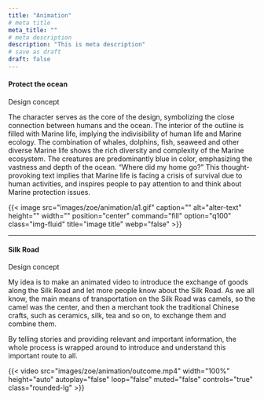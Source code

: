 ```yaml
---
title: "Animation"
# meta title
meta_title: ""
# meta description
description: "This is meta description"
# save as draft
draft: false
---
```


#### Protect the ocean

Design concept

The character serves as the core of the design, symbolizing the close connection between humans and the ocean. The interior of the outline is filled with Marine life, implying the indivisibility of human life and Marine ecology. The combination of whales, dolphins, fish, seaweed and other diverse Marine life shows the rich diversity and complexity of the Marine ecosystem. The creatures are predominantly blue in color, emphasizing the vastness and depth of the ocean. “Where did my home go?” This thought-provoking text implies that Marine life is facing a crisis of survival due to human activities, and inspires people to pay attention to and think about Marine protection issues.

{{< image src="images/zoe/animation/a1.gif" caption="" alt="alter-text" height="" width="" position="center" command="fill" option="q100" class="img-fluid" title="image title"  webp="false" >}}

<hr>


#### Silk Road

Design concept

My idea is to make an animated video to introduce the exchange of goods along the Silk Road and let more people know about the Silk Road. As we all know, the main means of transportation on the Silk Road was camels, so the camel was the center, and then a merchant took the traditional Chinese crafts, such as ceramics, silk, tea and so on, to exchange them and combine them.

By telling stories and providing relevant and important information, the whole process is wrapped around to introduce and understand this important route to all.

{{< video src="images/zoe/animation/outcome.mp4" width="100%" height="auto" autoplay="false" loop="false" muted="false" controls="true" class="rounded-lg" >}}
